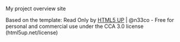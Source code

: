 My project overview site

Based on the template: Read Only by [HTML5 UP](html5up.net) | @n33co - Free for personal and commercial use under the CCA 3.0 license (html5up.net/license)
